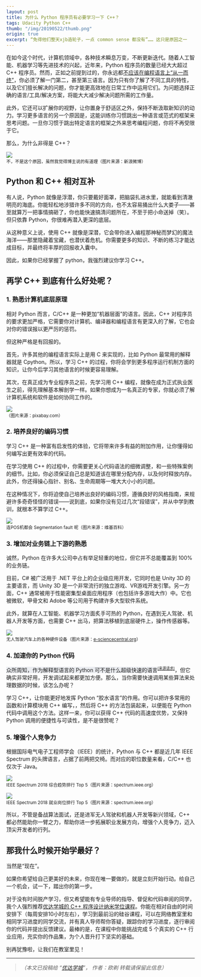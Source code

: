 ```yaml
---
layout: post
title: 为什么 Python 程序员有必要学习一下 C++？
tags: Udacity Python C++
thumb: "/img/20190522/thumb.png"
origin: true
excerpt: “免得他们整天xjb造轮子，一点 common sense 都没有”…… 这只是原因之一
---
```

在如今这个时代，计算机领域中，各种技术瞬息万变，不断更新迭代。随着人工智能、机器学习等先进技术的兴起，近年来，Python 程序员的数量已经大大超过 C++ 程序员。然而，正如之前提到过的，你永远都[不应该在编程语言上“从一而终”](https://oicebot.github.io/2019/02/02/Why-You-Need-to-Learn-More-Languages.html)，你必须了解一门第二，甚至第三语言。因为只有你了解了不同工具的特性，以及它们擅长解决的问题，你才能更高效地在日常工作中运用它们。为问题选择正确的语言/工具/解决方案，将能大大减少解决问题所需的工作量。

此外，它还可以扩展你的视野，让你置身于舒适区之外，保持不断汲取新知识的动力。学习更多语言的另一个原因是，这能训练你习惯跳出一种语言或范式的框架来思考问题。一旦你习惯于跳出特定语言的框架之外来思考编程问题，你将不再受限于它。

<span class="hl">那么，为什么非得是 C++？</span>

<img src="/img/20190522/000.png"><br><small>
不，不是这个原因，虽然我觉得博主说的有道理（图片来源：新浪微博）</small>

## Python 和 C++ 相对互补

有人说，Python 就像是浮潜，你只要戴好面罩，把脑袋扎进水里，就能看到清澈明亮的海底。你能轻松地涉猎许多不同的方向，也不太容易捅出什么大娄子——甚至就算万一把事情搞砸了，你也能快速搞清问题所在，不至于把小命送掉（笑）。但只依靠 Python，你很难再潜入更深的底层。

从这种意义上说，使用 C++ 就像是深潜，它会带你进入编程那神秘而梦幻的魔法海洋——那里隐藏着宝藏，也潜伏着危机。你需要更多的知识、不断的练习才能达成目标，并最终将丰厚的回报收入囊中。

因此，如果你已经掌握了 python，我强烈建议你学习 C++。

## 再学 C++ 到底有什么好处呢？

### 1. 熟悉计算机底层原理

相对 Python 而言，C/C++ 是一种更加“机器层面”的语言。因此，C++ 对程序员的要求更加严格，它需要你对计算机、编译器和编程语言有更深入的了解，它也会对你的错误报以更严厉的惩罚。

但这种严格是有回报的。

首先，许多其他的编程语言实际上是用 C 来实现的，比如 Python 最常用的解释器就是 Cpython。所以，学习 C++ 的过程，你将会学到更多程序运行机制方面的知识，让你今后学习其他语言的时候更容易理解。

其次，在真正成为专业程序员之前，先学习用 C++ 编程，就像在成为正式执业医生之前，得先理解基本解剖学一样。如果你想成为一名真正的专家，你就必须了解计算机系统和软件是如何协同工作的。

<img src="/img/20190522/001.jpg"><br><small>
（图片来源：pixabay.com）</small>

### 2. 培养良好的编码习惯

学习 C++ 是一种富有启发性的体验，它将带来许多有益的附加作用，让你懂得如何编写出更有效率的代码。

在学习使用 C++ 的过程中，你需要更关心代码语法的细微调整，和一些特殊案例的细节。比如，你必须保证自己总是知道该在哪里分配内存，以及何时释放内存。此外，你还得操心指针、别名、生命周期等一堆大大小小的问题。

在这种情况下，你将迫使自己培养出良好的编码习惯，遵循良好的风格指南，来规避许多奇奇怪怪的错误——说到底，如果你没有见过几次“段错误”，并从中学到教训，就根本不算学过 C++。

<img src="/img/20190522/002.jpg"><br><small>
连POS机都会 Segmentation fault 呢（图片来源：维基百科）</small>

### 3. 增加对业务链上下游的熟悉

诚然，Python 在许多大公司中占有举足轻重的地位，但它并不总能覆盖到 100% 的业务链。

目前，C# 被广泛用于 .NET 平台上的企业级应用开发，它同时也是 Unity 3D 的主要语言，而 Unity 3D 是一个非常流行的独立游戏、VR游戏开发引擎。另一方面，C++ 通常被用于性能密集型桌面应用程序（也包括许多游戏大作）中。它也被微软，甲骨文和 Adobe 等公司用于构建许多大型软件系统。

此外，就算在人工智能、机器学习方面炙手可热的 Python，在遇到无人驾驶、机器人开发等方面，也需要 C++ 出马，把算法移植到底层硬件上，操作传感器等。

<img src="/img/20190522/003.gif"><br><small>
无人驾驶汽车上的各种硬件设备（图片来源：[e-sciencecentral.org](https://www.e-sciencecentral.org/articles/SC000011141)）</small>

### 4. 加速你的 Python 代码

<span style="background-color:#eaecf0;color:#222222">众所周知，作为解释型语言的 Python 可不是什么超级快速的语言</span><sup><small>[[来源请求]](https://zh.wikipedia.org/zh-cn/Wikipedia:%E6%9D%A5%E6%BA%90%E8%AF%B7%E6%B1%82)</small></sup>，但它确实非常好用，开发调试起来都更加方便。那么，当你需要快速调用某些算法来处理数据的时候，该怎么办呢？

学习 C++，让你能更好地发挥 Python “胶水语言”的作用。你可以把许多常用的函数和计算模块用 C++ 编写，，然后将 C++ 的方法包装起来，以便能在 Python 代码中调用这个方法。这样一来，你可以获得 C++ 代码的高速度优势，又保持 Python 调用的便捷性与可读性，是不是很赞呢？

### 5. 增强个人竞争力

根据国际电气电子工程师学会（IEEE）的统计，Python 与 C++ 都是近几年 IEEE Spectrum 的头牌语言，占据了前两把交椅。而对应的职位数量来看，C/C++ 也仅次于 Java。

<img src="/img/20190522/004.png"><br><small>
IEEE Spectrum 2018 综合趋势排行 Top 5（图片来源：spectrum.ieee.org）</small>

<img src="/img/20190522/005.png"><br><small>
IEEE Spectrum 2018 就业岗位排行 Top 5（图片来源：spectrum.ieee.org）</small>

所以，不管是备战算法面试，还是进军无人驾驶和机器人开发等新兴领域，C++ 都必然能助你一臂之力，帮助你进一步拓展职业发展方向，增强个人竞争力，迈入顶尖开发者的行列。

## 那我什么时候开始学最好？

当然是“现在”。

<span class="hightlight_words">如果你希望给自己更美好的未来，你现在唯一要做的，就是立刻开始行动。</span>给自己一个机会，试一下，踏出你的第一步。

对于没有时间脱产学习，但又希望能有专业导师的指导、督促和代码审阅的同学，我个人强烈推荐[优达学城的 C++ 程序设计纳米学位课程](https://cn.udacity.com/course/c-plus-plus-nanodegree--nd213)。你能在相对自由的时间安排下（每周安排10小时左右），学习到最前沿的硅谷课程，可以在网络教室里和相同学习进度的同学交流，并有真人导师帮你答疑，跟踪你的学习进度，逐行审阅你的代码并提出反馈建议。最棒的是，在课程中你能挑战完成 5 个真实的 C++ 行业应用，充实你的作品集，为个人晋升打下坚实的基础。

别再犹豫啦，让我们在教室里见！

<hr>

> _（本文已投稿给 “[优达学城](https://cn.udacity.com)”， 作者：欧剃 转载请保留此信息）_
